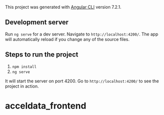 This project was generated with [Angular CLI](https://github.com/angular/angular-cli) version 7.2.1.

## Development server

Run `ng serve` for a dev server. Navigate to `http://localhost:4200/`. The app will automatically reload if you change any of the source files.

## Steps to run the project

1. `npm install`
2. `ng serve`

It will start the server on port 4200. Go to `http://localhost:4200/` to see the project in action.

# acceldata_frontend
